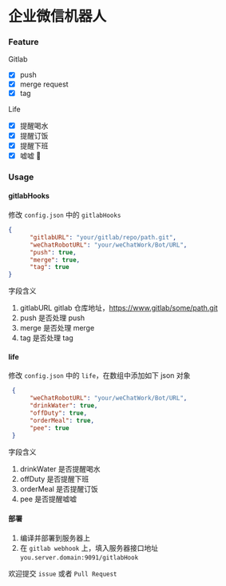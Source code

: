 # 企业微信机器人

### Feature

Gitlab

- [x] push
- [x] merge request
- [x] tag

Life

- [x] 提醒喝水
- [x] 提醒订饭
- [x] 提醒下班
- [x] 嘘嘘 🐔

### Usage

#### gitlabHooks

修改 `config.json` 中的 `gitlabHooks`

```json
{
      "gitlabURL": "your/gitlab/repo/path.git",
      "weChatRobotURL": "your/weChatWork/Bot/URL",
      "push": true,
      "merge": true,
      "tag": true
}
```
字段含义

1. gitlabURL gitlab 仓库地址，https://www.gitlab/some/path.git
2. push 是否处理 push
3. merge 是否处理 merge
4. tag 是否处理 tag

#### life

修改 `config.json` 中的 `life`，在数组中添加如下 json 对象

```json
 {
      "weChatRobotURL": "your/weChatWork/Bot/URL",
      "drinkWater": true,
      "offDuty": true,
      "orderMeal": true,
      "pee": true
 }
```

字段含义

1. drinkWater 是否提醒喝水
2. offDuty 是否提醒下班
3. orderMeal 是否提醒订饭
4. pee 是否提醒嘘嘘

#### 部署
1. 编译并部署到服务器上
2. 在 `gitlab webhook` 上，填入服务器接口地址 `you.server.domain:9091/gitlabHook`

欢迎提交 `issue` 或者 `Pull Request`
